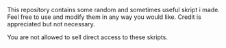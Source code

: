 This repository contains some random and sometimes useful skript i made. Feel free to use and modify them in any way you would like. 
Credit is appreciated but not necessary.

You are not allowed to sell direct access to these skripts.
